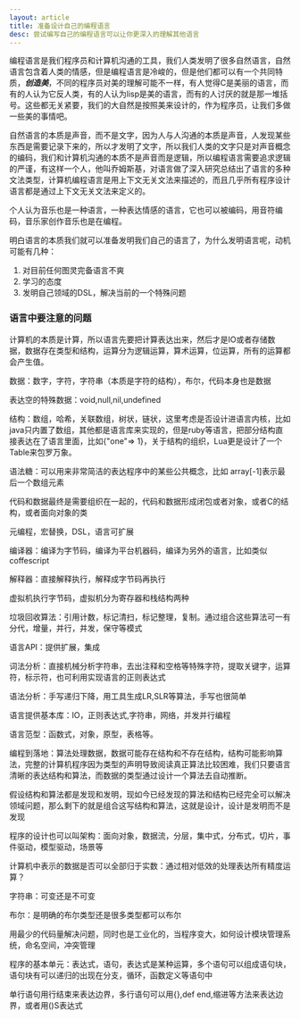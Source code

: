 ```yaml
---
layout: article
title: 准备设计自己的编程语言
desc: 尝试编写自己的编程语言可以让你更深入的理解其他语言
---
```


编程语言是我们程序员和计算机沟通的工具，我们人类发明了很多自然语言，自然语言包含着人类的情感，但是编程语言是冷峻的，但是他们都可以有一个共同特质，***创造美***，不同的程序员对美的理解可能不一样，有人觉得C是美丽的语言，而有的人认为它反人类，有的人认为lisp是美的语言，而有的人讨厌的就是那一堆括号。这些都无关紧要，我们的大自然是按照美来设计的，作为程序员，让我们多做一些美的事情吧。

自然语言的本质是声音，而不是文字，因为人与人沟通的本质是声音，人发现某些东西是需要记录下来的，所以才发明了文字，所以我们人类的文字只是对声音概念的编码，我们和计算机沟通的本质不是声音而是逻辑，所以编程语言需要追求逻辑的严谨，有这样一个人，他叫乔姆斯基，对语言做了深入研究总结出了语言的多种文法类型，计算机编程语言是用上下文无关文法来描述的，而且几乎所有程序设计语言都是通过上下文无关文法来定义的。

个人认为音乐也是一种语言，一种表达情感的语言，它也可以被编码，用音符编码，音乐家创作音乐也是在编程。

明白语言的本质我们就可以准备发明我们自己的语言了，为什么发明语言呢，动机可能有几种：

1. 对目前任何图灵完备语言不爽
2. 学习的态度
3. 发明自己领域的DSL，解决当前的一个特殊问题

### 语言中要注意的问题

计算机的本质是计算，所以语言先要把计算表达出来，然后才是IO或者存储数据，数据存在类型和结构，运算分为逻辑运算，算术运算，位运算，所有的运算都会产生值。

数据：数字，字符，字符串（本质是字符的结构），布尔，代码本身也是数据

表达空的特殊数据：void,null,nil,undefined

结构：数组，哈希，关联数组，树状，链状，这里考虑是否设计进语言内核，比如java只内置了数组，其他都是语言库来实现的，但是ruby等语言，把部分结构直接表达在了语言里面，比如{"one"=> 1}，关于结构的组织，Lua更是设计了一个Table来包罗万象。

语法糖：可以用来非常简洁的表达程序中的某些公共概念，比如 array[-1]表示最后一个数组元素

代码和数据最终是需要组织在一起的，代码和数据形成闭包或者对象，或者C的结构，或者面向对象的类

元编程，宏替换，DSL，语言可扩展

编译器：编译为字节码，编译为平台机器码，编译为另外的语言，比如类似coffescript

解释器：直接解释执行，解释成字节码再执行

虚拟机执行字节码，虚拟机分为寄存器和栈结构两种

垃圾回收算法：引用计数，标记清扫，标记整理，复制。通过组合这些算法可一有分代，增量，并行，并发，保守等模式

语言API：提供扩展，集成

词法分析：直接机械分析字符串，去出注释和空格等特殊字符，提取关键字，运算符，标示符，也可利用实现语言的正则表达式

语法分析：手写递归下降，用工具生成LR,SLR等算法，手写也很简单

语言提供基本库：IO，正则表达式,字符串，网络，并发并行编程

语言范型：函数式，对象，原型，表格等。

编程到落地：算法处理数据，数据可能存在结构和不存在结构，结构可能影响算法，完整的计算机程序因为类型的声明导致阅读真正算法比较困难，我们只要语言清晰的表达结构和算法，而数据的类型通过设计一个算法去自动推断。

假设结构和算法都是发现和发明，现如今已经发现的算法和结构已经完全可以解决领域问题，那么剩下的就是组合这写结构和算法，这就是设计，设计是发明而不是发现

程序的设计也可以叫架构：面向对象，数据流，分层，集中式，分布式，切片，事件驱动，模型驱动，场景等

计算机中表示的数据是否可以全部归于实数：通过相对低效的处理表达所有精度运算？

字符串：可变还是不可变

布尔：是明确的布尔类型还是很多类型都可以布尔

用最少的代码量解决问题，同时也是工业化的，当程序变大，如何设计模块管理系统，命名空间，冲突管理

程序的基本单元：表达式，语句，表达式是某种运算，多个语句可以组成语句块，语句块有可以递归的出现在分支，循环，函数定义等语句中

单行语句用行结束来表达边界，多行语句可以用{},def end,缩进等方法来表达边界，或者用()S表达式
